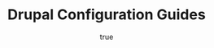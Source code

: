 ---
author:
    name: Linode
    email: docs@linode.com
description: 'Drupal is an advanced and powerful content management framework, built on the PHP scripting language and supported by a database engine like MySQL. Drupal provides a flexible system that can be used to manage websites for a variety of use cases. For example, you can create rich, interactive “community” websites with forums, user blogs, and private messaging.'
keywords: ["drupal", "cms", "apache", "php", "content management system"]
license: '[CC BY-ND 4.0](https://creativecommons.org/licenses/by-nd/4.0)'
published: 2020-02-18
show_in_lists: true
title: 'Drupal Configuration Guides'
aliases: ['/websites/cms/drupal/']
---